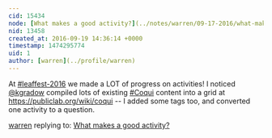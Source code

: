 ```yaml
---
cid: 15434
node: [What makes a good activity?](../notes/warren/09-17-2016/what-makes-a-good-activity)
nid: 13458
created_at: 2016-09-19 14:36:14 +0000
timestamp: 1474295774
uid: 1
author: [warren](../profile/warren)
---
```


At [#leaffest-2016](/tag/leaffest-2016) we made a LOT of progress on activities! I noticed [@kgradow](/profile/kgradow) compiled lots of existing [#Coqui](/tag/Coqui) content into a grid at https://publiclab.org/wiki/coqui -- I added some tags too, and converted one activity to a question.

[warren](../profile/warren) replying to: [What makes a good activity?](../notes/warren/09-17-2016/what-makes-a-good-activity)

